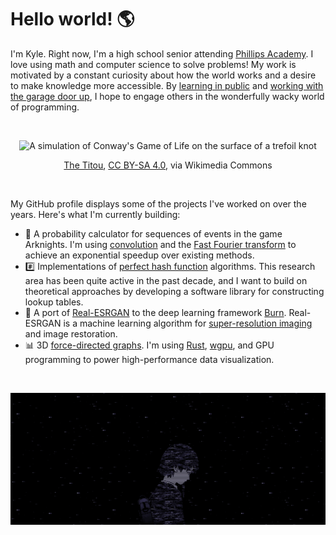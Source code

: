 # Hello world! 🌎

I'm Kyle. Right now, I'm a high school senior attending [Phillips Academy](https://www.andover.edu/). I love using math and computer science to solve problems! My work is motivated by a constant curiosity about how the world works and a desire to make knowledge more accessible. By [learning in public](https://www.swyx.io/learn-in-public) and [working with the garage door up](https://notes.andymatuschak.org/Work_with_the_garage_door_up), I hope to engage others in the wonderfully wacky world of programming.

<br>

<p align="center">
    <img src="./cgol.gif" alt="A simulation of Conway's Game of Life on the surface of a trefoil knot" width="400">
</p>

<p align="center">
    <a href="https://commons.wikimedia.org/wiki/File:Trefoil_knot_conways_game_of_life_without_background_and_fitting.gif">The Titou</a>,
    <a href="https://creativecommons.org/licenses/by-sa/4.0">CC BY-SA 4.0</a>,
    via Wikimedia Commons
</p>

<br>

My GitHub profile displays some of the projects I've worked on over the years. Here's what I'm currently building:

- 🧮 A probability calculator for sequences of events in the game Arknights. I'm using [convolution](https://en.wikipedia.org/wiki/Convolution) and the [Fast Fourier transform](https://en.wikipedia.org/wiki/Fast_Fourier_transform) to achieve an exponential speedup over existing methods.
- #️⃣ Implementations of [perfect hash function](https://en.wikipedia.org/wiki/Perfect_hash_function) algorithms. This research area has been quite active in the past decade, and I want to build on theoretical approaches by developing a software library for constructing lookup tables.
- 🤖 A port of [Real-ESRGAN](https://github.com/xinntao/Real-ESRGAN) to the deep learning framework [Burn](https://burn.dev/). Real-ESRGAN is a machine learning algorithm for [super-resolution imaging](https://en.wikipedia.org/wiki/Super-resolution_imaging) and image restoration.
- 📊 3D [force-directed graphs](https://en.wikipedia.org/wiki/Force-directed_graph_drawing). I'm using [Rust](https://www.rust-lang.org/), [wgpu](https://wgpu.rs/), and GPU programming to power high-performance data visualization.

<br>

<p align="center">
    <img src="./footer.png" alt="Iwakura Lain" width="846">
</p>
